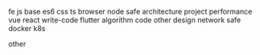 

fe
  js base
  es6
  css
  ts
  browser
  node
  safe
  architecture
  project
  performance
  vue
  react
  write-code
  flutter
algorithm
code other
  design
  network
  safe
  docker
  k8s

other
